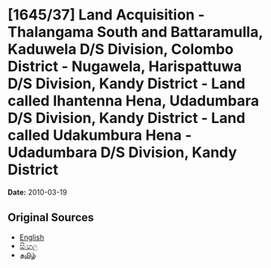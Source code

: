 # [1645/37] Land Acquisition - Thalangama South and Battaramulla, Kaduwela D/S Division, Colombo District - Nugawela, Harispattuwa  D/S Division, Kandy District - Land called Ihantenna Hena, Udadumbara  D/S Division, Kandy District - Land called Udakumbura Hena - Udadumbara  D/S Division, Kandy District

**Date:** 2010-03-19

## Original Sources

- [English](https://documents.gov.lk/view/extra-gazettes/2010/3/1645-37_E.pdf)
- [සිංහල](https://documents.gov.lk/view/extra-gazettes/2010/3/1645-37_S.pdf)
- [தமிழ்](https://documents.gov.lk/view/extra-gazettes/2010/3/1645-37_T.pdf)
